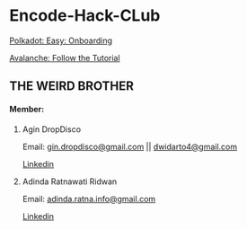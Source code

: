 # Encode-Hack-CLub 


[Polkadot: Easy: Onboarding](https://github.com/Agin-DropDisco/encode-hclub/tree/main/POLKADOT)

[Avalanche: Follow the Tutorial](https://github.com/Agin-DropDisco/encode-hclub/tree/main/AVALANCHE)

## THE WEIRD BROTHER

#### Member:

1. Agin DropDisco

    Email: gin.dropdisco@gmail.com || dwidarto4@gmail.com

    [Linkedin](https://www.linkedin.com/in/agin-dropdisco-5555b7171/)


2. Adinda Ratnawati Ridwan

    Email: adinda.ratna.info@gmail.com

    [Linkedin](https://www.linkedin.com/in/adinda-ratnawati-ridwan-20a980170)

